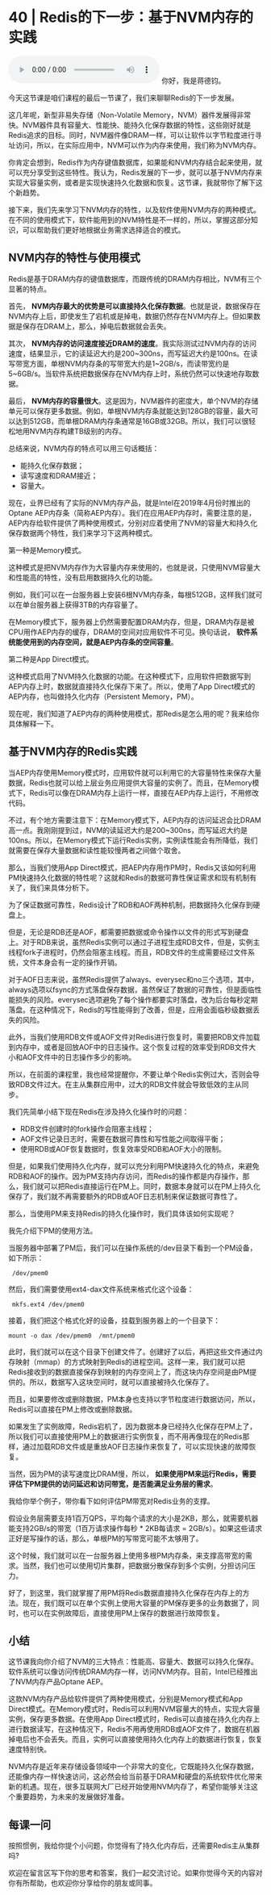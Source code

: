 # 40 | Redis的下一步：基于NVM内存的实践
<audio src='./40-Redis的下一步：基于NVM内存的实践.mp3' controls></audio>
你好，我是蒋德钧。

今天这节课是咱们课程的最后一节课了，我们来聊聊Redis的下一步发展。

这几年呢，新型非易失存储（Non-Volatile Memory，NVM）器件发展得非常快。NVM器件具有容量大、性能快、能持久化保存数据的特性，这些刚好就是Redis追求的目标。同时，NVM器件像DRAM一样，可以让软件以字节粒度进行寻址访问，所以，在实际应用中，NVM可以作为内存来使用，我们称为NVM内存。

你肯定会想到，Redis作为内存键值数据库，如果能和NVM内存结合起来使用，就可以充分享受到这些特性。我认为，Redis发展的下一步，就可以基于NVM内存来实现大容量实例，或者是实现快速持久化数据和恢复。这节课，我就带你了解下这个新趋势。

接下来，我们先来学习下NVM内存的特性，以及软件使用NVM内存的两种模式。在不同的使用模式下，软件能用到的NVM特性是不一样的，所以，掌握这部分知识，可以帮助我们更好地根据业务需求选择适合的模式。

## NVM内存的特性与使用模式

Redis是基于DRAM内存的键值数据库，而跟传统的DRAM内存相比，NVM有三个显著的特点。

首先， **NVM内存最大的优势是可以直接持久化保存数据**。也就是说，数据保存在NVM内存上后，即使发生了宕机或是掉电，数据仍然存在NVM内存上。但如果数据是保存在DRAM上，那么，掉电后数据就会丢失。

其次， **NVM内存的访问速度接近DRAM的速度**。我实际测试过NVM内存的访问速度，结果显示，它的读延迟大约是200~300ns，而写延迟大约是100ns。在读写带宽方面，单根NVM内存条的写带宽大约是1~2GB/s，而读带宽约是5~6GB/s。当软件系统把数据保存在NVM内存上时，系统仍然可以快速地存取数据。

最后， **NVM内存的容量很大**。这是因为，NVM器件的密度大，单个NVM的存储单元可以保存更多数据。例如，单根NVM内存条就能达到128GB的容量，最大可以达到512GB，而单根DRAM内存条通常是16GB或32GB。所以，我们可以很轻松地用NVM内存构建TB级别的内存。

总结来说，NVM内存的特点可以用三句话概括：

- 能持久化保存数据；
- 读写速度和DRAM接近；
- 容量大。

现在，业界已经有了实际的NVM内存产品，就是Intel在2019年4月份时推出的Optane AEP内存条（简称AEP内存）。我们在应用AEP内存时，需要注意的是，AEP内存给软件提供了两种使用模式，分别对应着使用了NVM的容量大和持久化保存数据两个特性，我们来学习下这两种模式。

第一种是Memory模式。

这种模式是把NVM内存作为大容量内存来使用的，也就是说，只使用NVM容量大和性能高的特性，没有启用数据持久化的功能。

例如，我们可以在一台服务器上安装6根NVM内存条，每根512GB，这样我们就可以在单台服务器上获得3TB的内存容量了。

在Memory模式下，服务器上仍然需要配置DRAM内存，但是，DRAM内存是被CPU用作AEP内存的缓存，DRAM的空间对应用软件不可见。换句话说， **软件系统能使用到的内存空间，就是AEP内存条的空间容量**。

第二种是App Direct模式。

这种模式启用了NVM持久化数据的功能。在这种模式下，应用软件把数据写到AEP内存上时，数据就直接持久化保存下来了。所以，使用了App Direct模式的AEP内存，也叫做持久化内存（Persistent Memory，PM）。

现在呢，我们知道了AEP内存的两种使用模式，那Redis是怎么用的呢？我来给你具体解释一下。

## 基于NVM内存的Redis实践

当AEP内存使用Memory模式时，应用软件就可以利用它的大容量特性来保存大量数据，Redis也就可以给上层业务应用提供大容量的实例了。而且，在Memory模式下，Redis可以像在DRAM内存上运行一样，直接在AEP内存上运行，不用修改代码。

不过，有个地方需要注意下：在Memory模式下，AEP内存的访问延迟会比DRAM高一点。我刚刚提到过，NVM的读延迟大约是200~300ns，而写延迟大约是100ns。所以，在Memory模式下运行Redis实例，实例读性能会有所降低，我们就需要在保存大量数据和读性能较慢两者之间做个取舍。

那么，当我们使用App Direct模式，把AEP内存用作PM时，Redis又该如何利用PM快速持久化数据的特性呢？这就和Redis的数据可靠性保证需求和现有机制有关了，我们来具体分析下。

为了保证数据可靠性，Redis设计了RDB和AOF两种机制，把数据持久化保存到硬盘上。

但是，无论是RDB还是AOF，都需要把数据或命令操作以文件的形式写到硬盘上。对于RDB来说，虽然Redis实例可以通过子进程生成RDB文件，但是，实例主线程fork子进程时，仍然会阻塞主线程。而且，RDB文件的生成需要经过文件系统，文件本身会有一定的操作开销。

对于AOF日志来说，虽然Redis提供了always、everysec和no三个选项，其中，always选项以fsync的方式落盘保存数据，虽然保证了数据的可靠性，但是面临性能损失的风险。everysec选项避免了每个操作都要实时落盘，改为后台每秒定期落盘。在这种情况下，Redis的写性能得到了改善，但是，应用会面临秒级数据丢失的风险。

此外，当我们使用RDB文件或AOF文件对Redis进行恢复时，需要把RDB文件加载到内存中，或者是回放AOF中的日志操作。这个恢复过程的效率受到RDB文件大小和AOF文件中的日志操作多少的影响。

所以，在前面的课程里，我也经常提醒你，不要让单个Redis实例过大，否则会导致RDB文件过大。在主从集群应用中，过大的RDB文件就会导致低效的主从同步。

我们先简单小结下现在Redis在涉及持久化操作时的问题：

- RDB文件创建时的fork操作会阻塞主线程；
- AOF文件记录日志时，需要在数据可靠性和写性能之间取得平衡；
- 使用RDB或AOF恢复数据时，恢复效率受RDB和AOF大小的限制。

但是，如果我们使用持久化内存，就可以充分利用PM快速持久化的特点，来避免RDB和AOF的操作。因为PM支持内存访问，而Redis的操作都是内存操作，那么，我们就可以把Redis直接运行在PM上。同时，数据本身就可以在PM上持久化保存了，我们就不再需要额外的RDB或AOF日志机制来保证数据可靠性了。

那么，当使用PM来支持Redis的持久化操作时，我们具体该如何实现呢？

我先介绍下PM的使用方法。

当服务器中部署了PM后，我们可以在操作系统的/dev目录下看到一个PM设备，如下所示：

```
 /dev/pmem0

```

然后，我们需要使用ext4-dax文件系统来格式化这个设备：

```
 mkfs.ext4 /dev/pmem0

```

接着，我们把这个格式化好的设备，挂载到服务器上的一个目录下：

```
mount -o dax /dev/pmem0  /mnt/pmem0

```

此时，我们就可以在这个目录下创建文件了。创建好了以后，再把这些文件通过内存映射（mmap）的方式映射到Redis的进程空间。这样一来，我们就可以把Redis接收到的数据直接保存到映射的内存空间上了，而这块内存空间是由PM提供的。所以，数据写入这块空间时，就可以直接被持久化保存了。

而且，如果要修改或删除数据，PM本身也支持以字节粒度进行数据访问，所以，Redis可以直接在PM上修改或删除数据。

如果发生了实例故障，Redis宕机了，因为数据本身已经持久化保存在PM上了，所以我们可以直接使用PM上的数据进行实例恢复，而不用再像现在的Redis那样，通过加载RDB文件或是重放AOF日志操作来恢复了，可以实现快速的故障恢复。

当然，因为PM的读写速度比DRAM慢，所以， **如果使用PM来运行Redis，需要评估下PM提供的访问延迟和访问带宽，是否能满足业务层的需求**。

我给你举个例子，带你看下如何评估PM带宽对Redis业务的支撑。

假设业务层需要支持1百万QPS，平均每个请求的大小是2KB，那么，就需要机器能支持2GB/s的带宽（1百万请求操作每秒 \* 2KB每请求 = 2GB/s）。如果这些请求正好是写操作的话，那么，单根PM的写带宽可能不太够用了。

这个时候，我们就可以在一台服务器上使用多根PM内存条，来支撑高带宽的需求。当然，我们也可以使用切片集群，把数据分散保存到多个实例，分担访问压力。

好了，到这里，我们就掌握了用PM将Redis数据直接持久化保存在内存上的方法。现在，我们既可以在单个实例上使用大容量的PM保存更多的业务数据了，同时，也可以在实例故障后，直接使用PM上保存的数据进行故障恢复。

## 小结

这节课我向你介绍了NVM的三大特点：性能高、容量大、数据可以持久化保存。软件系统可以像访问传统DRAM内存一样，访问NVM内存。目前，Intel已经推出了NVM内存产品Optane AEP。

这款NVM内存产品给软件提供了两种使用模式，分别是Memory模式和App Direct模式。在Memory模式时，Redis可以利用NVM容量大的特点，实现大容量实例，保存更多数据。在使用App Direct模式时，Redis可以直接在持久化内存上进行数据读写，在这种情况下，Redis不用再使用RDB或AOF文件了，数据在机器掉电后也不会丢失。而且，实例可以直接使用持久化内存上的数据进行恢复，恢复速度特别快。

NVM内存是近年来存储设备领域中一个非常大的变化，它既能持久化保存数据，还能像内存一样快速访问，这必然会给当前基于DRAM和硬盘的系统软件优化带来新的机遇。现在，很多互联网大厂已经开始使用NVM内存了，希望你能够关注这个重要趋势，为未来的发展做好准备。

## 每课一问

按照惯例，我给你提个小问题，你觉得有了持久化内存后，还需要Redis主从集群吗?

欢迎在留言区写下你的思考和答案，我们一起交流讨论。如果你觉得今天的内容对你有所帮助，也欢迎你分享给你的朋友或同事。